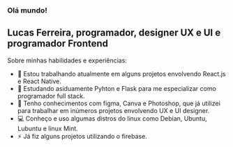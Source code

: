 ### Olá mundo!
## Lucas Ferreira, programador, designer UX e UI e programador Frontend

Sobre minhas habilidades e experiências:

- 🔭 Estou trabalhando atualmente em alguns projetos envolvendo React.js e React Native.
- 🌱 Estudando asiduamente Pyhton e Flask para me especializar como programador full stack.
- 🎨 Tenho conhecimentos com figma, Canva e Photoshop, que já utilizei para trabalhar em inúmeros projetos envolvendo UX e UI designer.
- 💻 Conheço e uso algumas distros do linux como Debian, Ubuntu, Lubuntu e linux Mint.
- ⚡ Já fiz alguns projetos utilizando o firebase.


  
